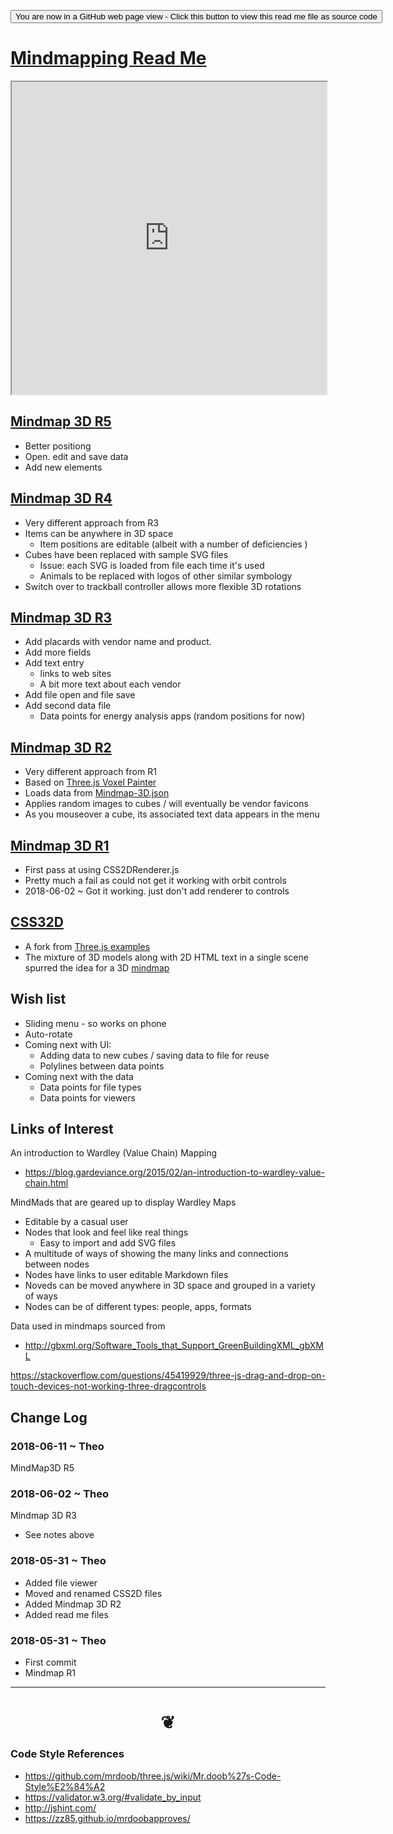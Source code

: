 <span style=display:none; >[You are now in a GitHub source code view - click this link to view Read Me file as a web page]( https://opentecture.github.io/mindmapping/ "View file as a web page." ) </span>

<div><input type="button" onclick=window.location.href="https://github.com/opentecture/mindmapping/blob/README.md"
 value="You are now in a GitHub web page view - Click this button to view this read me file as source code" /></div>

# [Mindmapping Read Me]( https://opentecture.github.io/mindmapping#README.md )


<iframe src=https://opentecture.github.io/mindmapping/mindmap-3d/r5/mindmap3d.html width=100% height=500px ></iframe>

<span style="display: none" >Iframes are not viewable in GitHub source code view</span>

## [Mindmap 3D R5]( https://opentecture.github.io/mindmapping/mindmap-3d/r5/mindmap3d.html )

* Better positiong
* Open. edit and save data
* Add new elements


## [Mindmap 3D R4]( https://opentecture.github.io/mindmapping/mindmap-3d/r4/mindmap-3d.html )


* Very different approach from R3
* Items can be anywhere in 3D space
	* Item positions are editable (albeit with a number of deficiencies )
* Cubes have been replaced with sample SVG files
	* Issue: each SVG is loaded from file each time it's used
	* Animals to be replaced with logos of other similar symbology
* Switch over to trackball controller allows more flexible 3D rotations

## [Mindmap 3D R3]( https://opentecture.github.io/mindmapping/mindmap-3d/r3/mindmap-3d.html )

* Add placards with vendor name and product.
* Add more fields
* Add text entry
	* links to web sites
	* A bit more text about each vendor
* Add file open and file save
* Add second data file
	* Data points for energy analysis apps (random positions for now)

## [Mindmap 3D R2]( https://opentecture.github.io/mindmapping/mindmap-3d/r2/mindmap-3d.html )

* Very different approach from R1
* Based on [Three.js Voxel Painter]( https://threejs.org/examples/#webgl_interactive_voxelpainter )
* Loads data from [Mindmap-3D.json]( mindmap-3d/r2/mindmap-3d.json )
* Applies random images to cubes / will eventually be vendor favicons
* As you mouseover a cube, its associated text data appears in the menu


## [Mindmap 3D R1]( https://opentecture.github.io/mindmapping/mindmap-3d/mindmap-3d-1.html )

* First pass at using CSS2DRenderer.js
* Pretty much a fail as could not get it working with orbit controls
* 2018-06-02 ~ Got it working. just don't add renderer to controls

## [CSS32D]( https://opentecture.github.io/mindmapping/css2d/index.html )

* A fork from [Three.js examples]( https://threejs.org/examples/ )
* The mixture of 3D models along with 2D HTML text in a single scene spurred the idea for a 3D [mindmap]( https://en.wikipedia.org/wiki/Mind_map )


## Wish list

* Sliding menu - so works on phone
* Auto-rotate
* Coming next with UI:
	* Adding data to new cubes / saving data to file for reuse
	* Polylines between data points
* Coming next with the data
	* Data points for file types
	* Data points for viewers

## Links of Interest


An introduction to Wardley (Value Chain) Mapping
* https://blog.gardeviance.org/2015/02/an-introduction-to-wardley-value-chain.html

MindMads that are geared up to display Wardley Maps
* Editable by a casual user
* Nodes that look and feel like real things
	* Easy to import and add SVG files
* A multitude of ways of showing the many links and connections between nodes
* Nodes have links to user editable Markdown files
* Noveds can be moved anywhere in 3D space and grouped in a variety of ways
* Nodes can be of different types: people, apps, formats




Data used in mindmaps sourced from
* http://gbxml.org/Software_Tools_that_Support_GreenBuildingXML_gbXML

https://stackoverflow.com/questions/45419929/three-js-drag-and-drop-on-touch-devices-not-working-three-dragcontrols

## Change Log

### 2018-06-11 ~ Theo

MindMap3D R5

### 2018-06-02 ~ Theo

Mindmap 3D R3
* See notes above

### 2018-05-31 ~ Theo

* Added file viewer
* Moved and renamed CSS2D files
* Added Mindmap 3D R2
* Added read me files

### 2018-05-31 ~ Theo

* First commit
* Mindmap R1

***


# <center title="hello!" ><a href=javascript:window.scrollTo(0,0); style=text-decoration:none; > ❦ </a></center>


### Code Style References

* https://github.com/mrdoob/three.js/wiki/Mr.doob%27s-Code-Style%E2%84%A2
* https://validator.w3.org/#validate_by_input
* http://jshint.com/
* https://zz85.github.io/mrdoobapproves/

